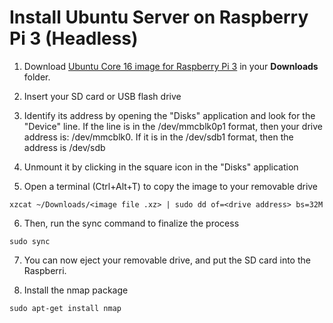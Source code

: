 # Install Ubuntu Server on Raspberry Pi 3 (Headless)

1. Download [Ubuntu Core 16 image for Raspberry Pi 3](http://cdimage.ubuntu.com/ubuntu-core/16/stable/current/ubuntu-core-16-pi3.img.xz) in your **Downloads** folder.

2. Insert your SD card or USB flash drive

3. Identify its address by opening the "Disks" application and look for the "Device" line. If the line is in the /dev/mmcblk0p1 format, then your drive address is: /dev/mmcblk0. If it is in the /dev/sdb1 format, then the address is /dev/sdb

4. Unmount it by clicking in the square icon in the "Disks" application

5. Open a terminal (Ctrl+Alt+T) to copy the image to your removable drive
```
xzcat ~/Downloads/<image file .xz> | sudo dd of=<drive address> bs=32M
```

6. Then, run the sync command to finalize the process
```
sudo sync
```
7. You can now eject your removable drive, and put the SD card into the Raspberri.

8. Install the nmap package
```
sudo apt-get install nmap
```
